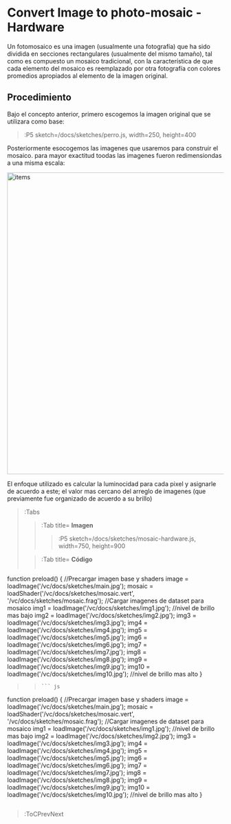 # Convert Image to photo-mosaic - Hardware

Un fotomosaico es una imagen (usualmente una fotografía) que ha sido dividida en secciones rectangulares (usualmente del mismo tamaño), tal como es compuesto un mosaico tradicional, con la característica de que cada elemento del mosaico es reemplazado por otra fotografía con colores promedios apropiados al elemento de la imagen original.

## Procedimiento

Bajo el concepto anterior, primero escogemos la imagen original que se utilizara como base:

> :P5 sketch=/docs/sketches/perro.js, width=250, height=400

Posteriormente esocogemos las imagenes que usaremos para construir el mosaico. para mayor exactitud toodas las imagenes fueron redimensiondas a una misma escala:

<img src="https://i.ibb.co/JCRb77w/items.jpg" alt="items" style="width: 700px;" />

El enfoque utilizado es calcular la luminocidad para cada pixel y asignarle de acuerdo a este; el valor mas cercano del arreglo de imagenes (que previamente fue organizado de acuerdo a su brillo)

> :Tabs
> > :Tab title= **Imagen**
> > 
> > > :P5 sketch=/docs/sketches/mosaic-hardware.js, width=750, height=900
>
> > :Tab title= **Código**
> > ``` js
function preload() {
    //Precargar imagen base y shaders
    image = loadImage('/vc/docs/sketches/main.jpg');
    mosaic = loadShader('/vc/docs/sketches/mosaic.vert', '/vc/docs/sketches/mosaic.frag');
    //Cargar imagenes de dataset para mosaico
    img1 = loadImage('/vc/docs/sketches/img1.jpg'); //nivel de brillo mas bajo
    img2 = loadImage('/vc/docs/sketches/img2.jpg');
    img3 = loadImage('/vc/docs/sketches/img3.jpg');
    img4 = loadImage('/vc/docs/sketches/img4.jpg');
    img5 = loadImage('/vc/docs/sketches/img5.jpg');
    img6 = loadImage('/vc/docs/sketches/img6.jpg');
    img7 = loadImage('/vc/docs/sketches/img7.jpg');
    img8 = loadImage('/vc/docs/sketches/img8.jpg');
    img9 = loadImage('/vc/docs/sketches/img9.jpg');
    img10 = loadImage('/vc/docs/sketches/img10.jpg'); //nivel de brillo mas alto 
}
> > ```
> > ``` js
function preload() {
    //Precargar imagen base y shaders
    image = loadImage('/vc/docs/sketches/main.jpg');
    mosaic = loadShader('/vc/docs/sketches/mosaic.vert', '/vc/docs/sketches/mosaic.frag');
    //Cargar imagenes de dataset para mosaico
    img1 = loadImage('/vc/docs/sketches/img1.jpg'); //nivel de brillo mas bajo
    img2 = loadImage('/vc/docs/sketches/img2.jpg');
    img3 = loadImage('/vc/docs/sketches/img3.jpg');
    img4 = loadImage('/vc/docs/sketches/img4.jpg');
    img5 = loadImage('/vc/docs/sketches/img5.jpg');
    img6 = loadImage('/vc/docs/sketches/img6.jpg');
    img7 = loadImage('/vc/docs/sketches/img7.jpg');
    img8 = loadImage('/vc/docs/sketches/img8.jpg');
    img9 = loadImage('/vc/docs/sketches/img9.jpg');
    img10 = loadImage('/vc/docs/sketches/img10.jpg'); //nivel de brillo mas alto 
}
> > ```



> :ToCPrevNext